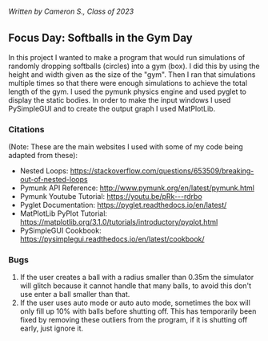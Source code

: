 ###### Written by Cameron S., Class of 2023

## Focus Day: Softballs in the Gym Day
In this project I wanted to make a program that would run simulations of randomly dropping softballs (circles) into
a gym (box). I did this by using the height and width given as the size of the "gym". Then I ran that simulations multiple
times so that there were enough simulations to achieve the total length of the gym. I used the pymunk physics engine and
used pyglet to display the static bodies. In order to make the input windows I used PySimpleGUI and to create the output
graph I used MatPlotLib.

### Citations
(Note: These are the main websites I used with some of my code being adapted from these):
* Nested Loops: https://stackoverflow.com/questions/653509/breaking-out-of-nested-loops
* Pymunk API Reference: http://www.pymunk.org/en/latest/pymunk.html
* Pymunk Youtube Tutorial: https://youtu.be/pRk---rdrbo
* Pyglet Documentation: https://pyglet.readthedocs.io/en/latest/
* MatPlotLib PyPlot Tutorial: https://matplotlib.org/3.1.0/tutorials/introductory/pyplot.html
* PySimpleGUI Cookbook: https://pysimplegui.readthedocs.io/en/latest/cookbook/

### Bugs
1. If the user creates a ball with a radius smaller than 0.35m the simulator will glitch because it cannot handle that many
balls, to avoid this don't use enter a ball smaller than that.
2. If the user uses auto mode or auto auto mode, sometimes the box will only fill up 10% with balls before shutting off. This has
temporarily been fixed by removing these outliers from the program, if it is shutting off early, just ignore it.